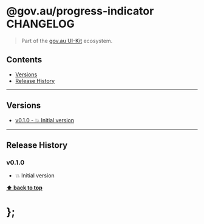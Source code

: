 @gov.au/progress-indicator CHANGELOG
======================

> Part of the [gov.au UI-Kit](https://github.com/govau/uikit/) ecosystem.


## Contents

* [Versions](#install)
* [Release History](#release-history)


----------------------------------------------------------------------------------------------------------------------------------------------------------------


## Versions

* [v0.1.0 - 💥 Initial version](v010)


----------------------------------------------------------------------------------------------------------------------------------------------------------------


## Release History

### v0.1.0

- 💥 Initial version


**[⬆ back to top](#contents)**


# };
